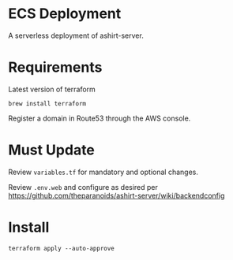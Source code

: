# ECS Deployment
A serverless deployment of ashirt-server.

# Requirements

Latest version of terraform

```
brew install terraform
```

Register a domain in Route53 through the AWS console.

# Must Update

Review `variables.tf` for mandatory and optional changes.

Review `.env.web` and configure as desired per https://github.com/theparanoids/ashirt-server/wiki/backendconfig

# Install

```
terraform apply --auto-approve
```